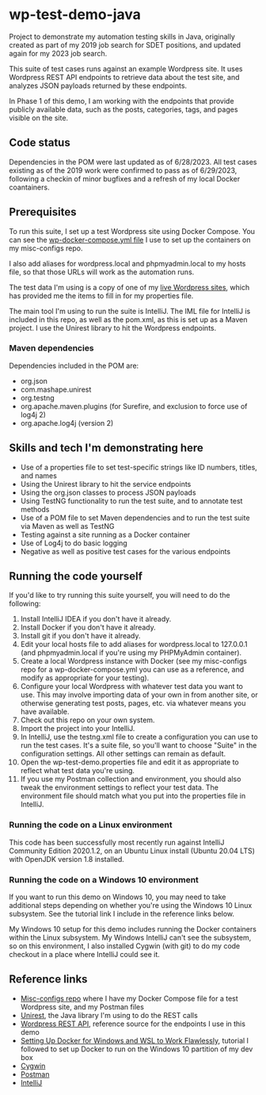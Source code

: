 # wp-test-demo-java
Project to demonstrate my automation testing skills in Java, originally created as part of my 2019 job search for SDET positions, and updated again for my 2023 job search.

This suite of test cases runs against an example Wordpress site. It uses Wordpress REST API endpoints to retrieve data about the test site, and analyzes JSON payloads returned by these endpoints.

In Phase 1 of this demo, I am working with the endpoints that provide publicly available data, such as the posts, categories, tags, and pages visible on the site.

## Code status
Dependencies in the POM were last updated as of 6/28/2023. All test cases existing as of the 2019 work were confirmed to pass as of 6/29/2023, following a checkin of minor bugfixes and a refresh of my local Docker coantainers.

## Prerequisites

To run this suite, I set up a test Wordpress site using Docker Compose. You can see the [wp-docker-compose.yml file](https://github.com/annathepiper/misc-configs/blob/master/docker-compose.yml) I use to set up the containers on my misc-configs repo. 

I also add aliases for wordpress.local and phpmyadmin.local to my hosts file, so that those URLs will work as the automation runs.

The test data I'm using is a copy of one of my [live Wordpress sites](https://angelahighland.info), which has provided me the items to fill in for my properties file.

The main tool I'm using to run the suite is IntelliJ. The IML file for IntelliJ is included in this repo, as well as the pom.xml, as this is set up as a Maven project. I use the Unirest library to hit the Wordpress endpoints.

### Maven dependencies

Dependencies included in the POM are:

* org.json
* com.mashape.unirest
* org.testng
* org.apache.maven.plugins (for Surefire, and exclusion to force use of log4j 2)
* org.apache.log4j (version 2)

## Skills and tech I'm demonstrating here

* Use of a properties file to set test-specific strings like ID numbers, titles, and names
* Using the Unirest library to hit the service endpoints
* Using the org.json classes to process JSON payloads
* Using TestNG functionality to run the test suite, and to annotate test methods
* Use of a POM file to set Maven dependencies and to run the test suite via Maven as well as TestNG
* Testing against a site running as a Docker container
* Use of Log4j to do basic logging
* Negative as well as positive test cases for the various endpoints

## Running the code yourself

If you'd like to try running this suite yourself, you will need to do the following:

1. Install IntelliJ IDEA if you don't have it already.
2. Install Docker if you don't have it already.
3. Install git if you don't have it already.
4. Edit your local hosts file to add aliases for wordpress.local to 127.0.0.1 (and phpmyadmin.local if you're using my PHPMyAdmin container).
5. Create a local Wordpress instance with Docker (see my misc-configs repo for a wp-docker-compose.yml you can use as a reference, and modify as appropriate for your testing).
6. Configure your local Wordpress with whatever test data you want to use. This may involve importing data of your own in from another site, or otherwise generating test posts, pages, etc. via whatever means you have available.
7. Check out this repo on your own system.
8. Import the project into your IntelliJ.
9. In IntelliJ, use the testng.xml file to create a configuration you can use to run the test cases. It's a suite file, so you'll want to choose "Suite" in the configuration settings. All other settings can remain as default.
10. Open the wp-test-demo.properties file and edit it as appropriate to reflect what test data you're using.
11. If you use my Postman collection and environment, you should also tweak the environment settings to reflect your test data. The environment file should match what you put into the properties file in IntelliJ.

### Running the code on a Linux environment

This code has been successfully most recently run against IntelliJ Community Edition 2020.1.2, on an Ubuntu Linux install (Ubuntu 20.04 LTS) with OpenJDK version 1.8 installed.

### Running the code on a Windows 10 environment

If you want to run this demo on Windows 10, you may need to take additional steps depending on whether you're using the Windows 10 Linux subsystem. See the tutorial link I include in the reference links below.

My Windows 10 setup for this demo includes running the Docker containers within the Linux subsystem. My Windows IntelliJ can't see the subsystem, so on this environment, I also installed Cygwin (with git) to do my code checkout in a place where IntelliJ could see it.

## Reference links
* [Misc-configs repo](https://github.com/annathepiper/misc-configs) where I have my Docker Compose file for a test Wordpress site, and my Postman files 
* [Unirest](http://unirest.io/java.html), the Java library I'm using to do the REST calls
* [Wordpress REST API](https://developer.wordpress.org/rest-api/), reference source for the endpoints I use in this demo
* [Setting Up Docker for Windows and WSL to Work Flawlessly](https://nickjanetakis.com/blog/setting-up-docker-for-windows-and-wsl-to-work-flawlessly), tutorial I followed to set up Docker to run on the Windows 10 partition of my dev box
* [Cygwin](http://www.cygwin.com/)
* [Postman](https://www.getpostman.com/)
* [IntelliJ](https://www.jetbrains.com/idea/)
